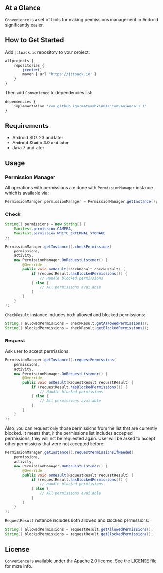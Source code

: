 ## At a Glance

`Convenience` is a set of tools for making permissions management in Android significantly easier.

## How to Get Started

Add `jitpack.io` repository to your project:

```javascript
allprojects {
    repositories {
        jcenter()
        maven { url "https://jitpack.io" }
    }
}
```

Then add `Convenience` to dependencies list:

```javascript
dependencies {
    implementation 'com.github.igormatyushkin014:Convenience:1.1'
}
```

## Requirements

* Android SDK 23 and later
* Android Studio 3.0 and later
* Java 7 and later

## Usage

### Permission Manager

All operations with permissions are done with `PermissionManager` instance which is available via:

```java
PermissionManager permissionManager = PermissionManager.getInstance();
```

### Check

```java
String[] permissions = new String[] {
    Manifest.permission.CAMERA,
    Manifest.permission.WRITE_EXTERNAL_STORAGE
};

PermissionManager.getInstance().checkPermissions(
    permissions,
    activity,
    new PermissionManager.OnRequestListener() {
        @Override
        public void onResult(CheckResult checkResult) {
            if (requestResult.hasBlockedPermissions()) {
                // Handle blocked permissions
            } else {
                // All permissions available
            }
        }
    }
);
```

`CheckResult` instance includes both allowed and blocked permissions:

```java
String[] allowedPermissions = checkResult.getAllowedPermissions();
String[] blockedPermissions = checkResult.getBlockedPermissions();
```

### Request

Ask user to accept permissions:

```java
PermissionManager.getInstance().requestPermissions(
    permissions,
    activity,
    new PermissionManager.OnRequestListener() {
        @Override
        public void onResult(RequestResult requestResult) {
            if (requestResult.hasBlockedPermissions()) {
                // Handle blocked permissions
            } else {
                // All permissions available
            }
        }
    }
);
```

Also, you can request only those permissions from the list that are currently blocked. It means that, if the permissions list includes accepted permissions, they will not be requested again. User will be asked to accept other permissions that were not accepted before:

```java
PermissionManager.getInstance().requestPermissionsIfNeeded(
    permissions,
    activity,
    new PermissionManager.OnRequestListener() {
        @Override
        public void onResult(RequestResult requestResult) {
            if (requestResult.hasBlockedPermissions()) {
                // Handle blocked permissions
            } else {
                // All permissions available
            }
        }
    }
);
```


`RequestResult` instance includes both allowed and blocked permissions:

```java
String[] allowedPermissions = requestResult.getAllowedPermissions();
String[] blockedPermissions = requestResult.getBlockedPermissions();
```

## License

`Convenience` is available under the Apache 2.0 license. See the [LICENSE](./LICENSE) file for more info.
